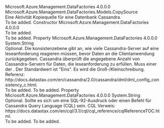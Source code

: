 <Type Name="CassandraSource" FullName="Microsoft.Azure.Management.DataFactories.Models.CassandraSource">
  <TypeSignature Language="C#" Value="public class CassandraSource : Microsoft.Azure.Management.DataFactories.Models.CopySource" />
  <TypeSignature Language="ILAsm" Value=".class public auto ansi beforefieldinit CassandraSource extends Microsoft.Azure.Management.DataFactories.Models.CopySource" />
  <TypeSignature Language="DocId" Value="T:Microsoft.Azure.Management.DataFactories.Models.CassandraSource" />
  <TypeSignature Language="VB.NET" Value="Public Class CassandraSource&#xA;Inherits CopySource" />
  <TypeSignature Language="F#" Value="type CassandraSource = class&#xA;    inherit CopySource" />
  <AssemblyInfo>
    <AssemblyName>Microsoft.Azure.Management.DataFactories</AssemblyName>
    <AssemblyVersion>4.0.0.0</AssemblyVersion>
  </AssemblyInfo>
  <Base>
    <BaseTypeName>Microsoft.Azure.Management.DataFactories.Models.CopySource</BaseTypeName>
  </Base>
  <Interfaces />
  <Docs>
    <summary>
            Eine Aktivität Kopiequelle für eine Datenbank Cassandra.
            </summary>
    <remarks>To be added.</remarks>
  </Docs>
  <Members>
    <Member MemberName=".ctor">
      <MemberSignature Language="C#" Value="public CassandraSource ();" />
      <MemberSignature Language="ILAsm" Value=".method public hidebysig specialname rtspecialname instance void .ctor() cil managed" />
      <MemberSignature Language="DocId" Value="M:Microsoft.Azure.Management.DataFactories.Models.CassandraSource.#ctor" />
      <MemberSignature Language="VB.NET" Value="Public Sub New ()" />
      <MemberType>Constructor</MemberType>
      <AssemblyInfo>
        <AssemblyName>Microsoft.Azure.Management.DataFactories</AssemblyName>
        <AssemblyVersion>4.0.0.0</AssemblyVersion>
      </AssemblyInfo>
      <Parameters />
      <Docs>
        <summary>To be added.</summary>
        <remarks>To be added.</remarks>
      </Docs>
    </Member>
    <Member MemberName="ConsistencyLevel">
      <MemberSignature Language="C#" Value="public string ConsistencyLevel { get; set; }" />
      <MemberSignature Language="ILAsm" Value=".property instance string ConsistencyLevel" />
      <MemberSignature Language="DocId" Value="P:Microsoft.Azure.Management.DataFactories.Models.CassandraSource.ConsistencyLevel" />
      <MemberSignature Language="VB.NET" Value="Public Property ConsistencyLevel As String" />
      <MemberSignature Language="F#" Value="member this.ConsistencyLevel : string with get, set" Usage="Microsoft.Azure.Management.DataFactories.Models.CassandraSource.ConsistencyLevel" />
      <MemberType>Property</MemberType>
      <AssemblyInfo>
        <AssemblyName>Microsoft.Azure.Management.DataFactories</AssemblyName>
        <AssemblyVersion>4.0.0.0</AssemblyVersion>
      </AssemblyInfo>
      <ReturnValue>
        <ReturnType>System.String</ReturnType>
      </ReturnValue>
      <Docs>
        <summary>
            Optional. Die konsistenzebene gibt an, wie viele Cassandra-Server auf eine leseanforderung reagieren müssen, bevor Daten an die Clientanwendung zurückgegeben. Cassandra überprüft die angegebene Anzahl von Cassandra-Servern für Daten, die leseanforderung zu erfüllen. Muss einer der <see cref="T:Microsoft.Azure.Management.DataFactories.Models.CassandraSourceReadConsistencyLevel" />.
            Der Standardwert ist "Eins".
            Es wird die Groß-/Kleinschreibung.
            Referenz: http://docs.datastax.com/en/cassandra/2.0/cassandra/dml/dml_config_consistency_c.html.
            </summary>
        <value>To be added.</value>
        <remarks>To be added.</remarks>
      </Docs>
    </Member>
    <Member MemberName="Query">
      <MemberSignature Language="C#" Value="public string Query { get; set; }" />
      <MemberSignature Language="ILAsm" Value=".property instance string Query" />
      <MemberSignature Language="DocId" Value="P:Microsoft.Azure.Management.DataFactories.Models.CassandraSource.Query" />
      <MemberSignature Language="VB.NET" Value="Public Property Query As String" />
      <MemberSignature Language="F#" Value="member this.Query : string with get, set" Usage="Microsoft.Azure.Management.DataFactories.Models.CassandraSource.Query" />
      <MemberType>Property</MemberType>
      <AssemblyInfo>
        <AssemblyName>Microsoft.Azure.Management.DataFactories</AssemblyName>
        <AssemblyVersion>4.0.0.0</AssemblyVersion>
      </AssemblyInfo>
      <ReturnValue>
        <ReturnType>System.String</ReturnType>
      </ReturnValue>
      <Docs>
        <summary>
            Optional. Sollte es sich um eine SQL-92-Ausdruck oder einen Befehl für Cassandra Query Language (CQL) sein.
            CQL Verweis: https://docs.datastax.com/en/cql/3.1/cql/cql_reference/cqlReferenceTOC.html.
            </summary>
        <value>To be added.</value>
        <remarks>To be added.</remarks>
      </Docs>
    </Member>
  </Members>
</Type>